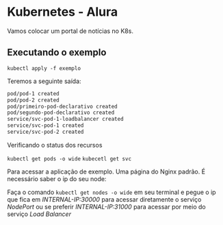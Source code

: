 # Kubernetes - Alura

Vamos colocar um portal de notícias no K8s.

## Executando o exemplo

`kubectl apply -f exemplo`

Teremos a seguinte saída:

```bash
pod/pod-1 created
pod/pod-2 created
pod/primeiro-pod-declarativo created
pod/segundo-pod-declarativo created
service/svc-pod-1-loadbalancer created
service/svc-pod-1 created
service/svc-pod-2 created
```

Verificando o status dos recursos

`kubectl get pods -o wide`
`kubecetl get svc`

Para acessar a aplicação de exemplo. Uma página do Nginx padrão. É necessário saber o ip do seu node:

Faça o comando `kubectl get nodes -o wide` em seu terminal e pegue o ip que fica em *INTERNAL-IP:30000* para acessar diretamente o serviço *NodePort* ou se preferir *INTERNAL-IP:31000* para acessar por meio do serviço *Load Balancer*
